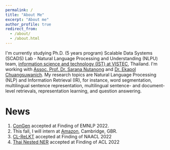 ```yaml
---
permalink: /
title: "About Me"
excerpt: "About me"
author_profile: true
redirect_from: 
  - /about/
  - /about.html
---
```


I'm currently studying Ph.D. (5 years program) Scalable Data Systems (SCADS) Lab - Natural Language Processing and Understanding (NLPU) team, [information science and technology (IST) at VISTEC](https://vistec.ist/), Thailand.
I'm working with [Assoc. Prof. Dr. Sarana Nutanong](https://scholar.google.com/citations?user=fEPAC_AAAAAJ&hl=th) and [Dr. Ekapol Chuangsuwanich](https://scholar.google.com/citations?user=ST-jPeYAAAAJ&hl=th).
My research topics are Natural Language Processing (NLP) and Information Retrieval (IR), for instance,  word segmentation, multilingual sentence representation, multilingual sentence- and document-level retrievals, representation learning, and question answering.

News
======
1. [ConGen](https://github.com/KornWtp/ConGen) accepted at Finding of EMNLP 2022.
2. This fall, I will intern at [Amazon](https://www.amazon.jobs/en/landing_pages/cambridge?base_query=&loc_query=&job_count=10&result_limit=10&sort=relevant&location%5B%5D=cambridge-uk&cache), Cambridge, GBR.
3. [CL-ReLKT](https://openreview.net/pdf?id=SGfeUGXMBZc) accepted at Finding of NAACL 2022
4. [Thai Nested NER](https://aclanthology.org/2022.findings-acl.116/) accepted at Finding of ACL 2022
